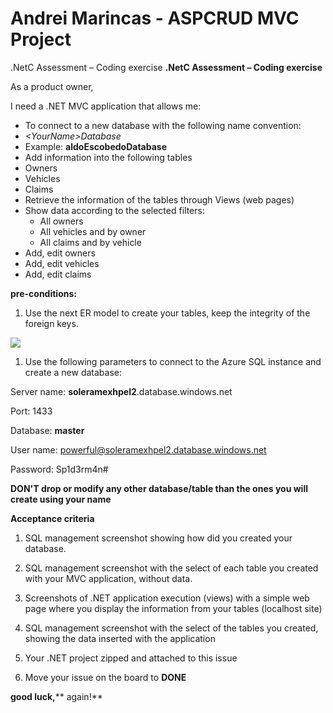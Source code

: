 # Andrei Marincas - ASPCRUD MVC Project
.NetC Assessment – Coding exercise
**.NetC Assessment – Coding exercise**

As a product owner,

I need a .NET MVC application that allows me:

-  To connect to a new database with the following name convention:
  - _\<YourName\>Database_
  - Example:  **aldoEscobedoDatabase**
-  Add information into the following tables
  - Owners
  - Vehicles
  - Claims
-  Retrieve the information of the tables through Views (web pages)
  - Show data according to the selected filters:
    - All owners
    - All vehicles and by owner
    - All claims and by vehicle
  - Add, edit owners
  - Add, edit vehicles
  - Add, edit claims

**pre-conditions:**

1. Use the next ER model to create your tables, keep the integrity of the foreign keys.

![](RackMultipart20221118-1-ycabqk_html_f4d7b3e7a6fc687d.png)

1. Use the following parameters to connect to the Azure SQL instance and create a new database:

Server name:  **soleramexhpel2**.database.windows.net

Port: 1433

Database:  **master**

User name: powerful@soleramexhpel2.database.windows.net

Password: Sp1d3rm4n#

**DON'T drop or modify any other database/table than the ones you will create using your name**

**Acceptance criteria**

1. SQL management screenshot showing how did you created your database.

2. SQL management screenshot with the select of each table you created with your MVC application, without data.
3. Screenshots of .NET application execution (views) with a simple web page where you display the information from your tables (localhost site)
4. SQL management screenshot with the select of the tables you created, showing the data inserted with the application

5. Your .NET project zipped and attached to this issue
6. Move your issue on the  board to  **DONE**

**good luck,****  again!**
